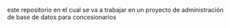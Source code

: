 este repositorio en el cual se va a trabajar en un proyecto de administración de base de datos para concesionarios 

